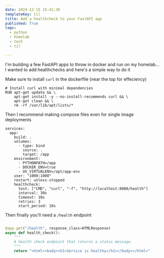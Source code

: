 ```yaml
---
date: 2024-12-15 15:41:36
templateKey: til
title: Add a healthcheck to your FastAPI app
published: True
tags:
  - python
  - homelab
  - tech
  - til

---
```


I'm building a few FastAPI apps to throw in docker and run on my homelab... I wanted to add healthchecks and here's a simple way to do it

Make sure to install `curl` in the dockerfile (near the top for effeciency)

```
# Install curl with minimal dependencies
RUN apt-get update && \
    apt-get install -y --no-install-recommends curl && \
    apt-get clean && \
    rm -rf /var/lib/apt/lists/*

```

Then I recommend making compose files even for single image deployments

```
services:
  app:
    build: .
    volumes:
      - type: bind
        source: .
        target: /app
    environment:
      - PYTHONPATH=/app
      - DOCKER_ENV=true
      - UV_VIRTUALENV=/opt/app-env
    user: "1000:1000"
    restart: unless-stopped
    healthcheck:
      test: ["CMD", "curl", "-f", "http://localhost:8000/health"]
      interval: 30s
      timeout: 10s
      retries: 3
      start_period: 10s

```

Then finally you'll need a `/health` endpoint

```python

@app.get("/health", response_class=HTMLResponse)
async def health_check():
    """
    A health check endpoint that returns a status message.
    """
    return "<html><body><h1>Service is healthy</h1></body></html>"

```
